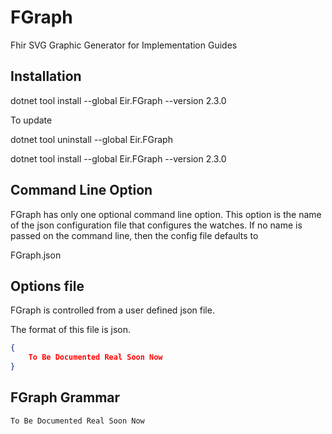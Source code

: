# FGraph

Fhir SVG Graphic Generator for Implementation Guides

## Installation


dotnet tool install --global Eir.FGraph --version 2.3.0

To update

dotnet tool uninstall --global Eir.FGraph

dotnet tool install --global Eir.FGraph --version 2.3.0


## Command Line Option

FGraph has only one optional command line option. This option is the name of the 
json configuration file that configures the watches.
If no name is passed on the command line, then the config file defaults to

FGraph.json

## Options file

FGraph is controlled from a user defined json file. 

The format of this file is json.

```json
{
	To Be Documented Real Soon Now
}
```

## FGraph Grammar

	To Be Documented Real Soon Now
